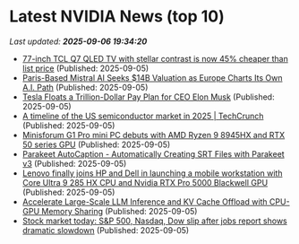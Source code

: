 # Latest NVIDIA News (top 10)
_Last updated: **2025-09-06 19:34:20**_

- [77-inch TCL Q7 QLED TV with stellar contrast is now 45% cheaper than list price](https://www.notebookcheck.net/77-inch-TCL-Q7-QLED-TV-with-stellar-contrast-is-now-45-cheaper-than-list-price.1106545.0.html) (Published: 2025-09-05)
- [Paris-Based Mistral AI Seeks $14B Valuation as Europe Charts Its Own A.I. Path](https://observer.com/2025/09/mistral-europe-ai-powerhouse-14b-valuation/) (Published: 2025-09-05)
- [Tesla Floats a Trillion-Dollar Pay Plan for CEO Elon Musk](https://www.investopedia.com/tesla-floats-a-trillion-dollar-pay-plan-for-ceo-elon-musk-11804336) (Published: 2025-09-05)
- [A timeline of the US semiconductor market in 2025 | TechCrunch](https://techcrunch.com/2025/09/05/a-timeline-of-the-u-s-semiconductor-market-in-2025/) (Published: 2025-09-05)
- [Minisforum G1 Pro mini PC debuts with AMD Ryzen 9 8945HX and RTX 50 series GPU](https://www.notebookcheck.net/Minisforum-G1-Pro-mini-PC-debuts-with-AMD-Ryzen-9-8945HX-and-RTX-50-series-GPU.1106818.0.html) (Published: 2025-09-05)
- [Parakeet AutoCaption - Automatically Creating SRT Files with Parakeet v3](https://www.digitalocean.com/community/tutorials/srt-generation-parakeet-autocaption) (Published: 2025-09-05)
- [Lenovo finally joins HP and Dell in launching a mobile workstation with Core Ultra 9 285 HX CPU and Nvidia RTX Pro 5000 Blackwell GPU](https://www.techradar.com/pro/lenovo-finally-joins-hp-and-dell-in-launching-a-mobile-workstation-with-core-ultra-9-285-hx-cpu-and-nvidia-rtx-pro-5000-blackwell-gpu) (Published: 2025-09-05)
- [Accelerate Large-Scale LLM Inference and KV Cache Offload with CPU-GPU Memory Sharing](https://developer.nvidia.com/blog/accelerate-large-scale-llm-inference-and-kv-cache-offload-with-cpu-gpu-memory-sharing/) (Published: 2025-09-05)
- [Stock market today: S&P 500, Nasdaq, Dow slip after jobs report shows dramatic slowdown](https://finance.yahoo.com/news/live/stock-market-today-sp-500-nasdaq-dow-slip-after-jobs-report-shows-dramatic-slowdown-172116021.html) (Published: 2025-09-05)
